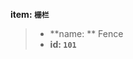 <!-- BEGIN_AUTOGEN: do NOT edit in this block -->

**item: `栅栏`**

> * **name: ** Fence
> * **id: `101`**

<!-- END_AUTOGEN-->
